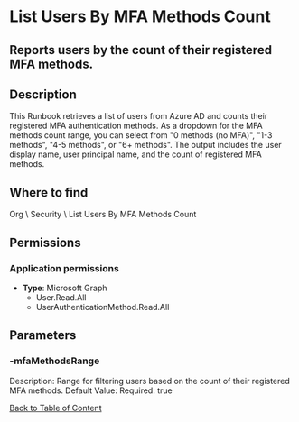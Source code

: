 # List Users By MFA Methods Count

## Reports users by the count of their registered MFA methods.

## Description
This Runbook retrieves a list of users from Azure AD and counts their registered MFA authentication methods.
As a dropdown for the MFA methods count range, you can select from "0 methods (no MFA)", "1-3 methods", "4-5 methods", or "6+ methods".
The output includes the user display name, user principal name, and the count of registered MFA methods.

## Where to find
Org \ Security \ List Users By MFA Methods Count

## Permissions
### Application permissions
- **Type**: Microsoft Graph
  - User.Read.All
  - UserAuthenticationMethod.Read.All


## Parameters
### -mfaMethodsRange
Description: Range for filtering users based on the count of their registered MFA methods.
Default Value: 
Required: true


[Back to Table of Content](../../../README.md)

